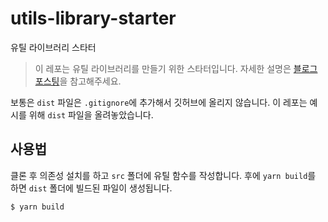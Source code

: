 # utils-library-starter

유틸 라이브러리 스타터

> 이 레포는 유틸 라이브러리를 만들기 위한 스타터입니다.
> 자세한 설명은 [블로그 포스팅](https://junghyeonsu.com/posts/deploy-simple-util-npm-library/)을 참고해주세요.

보통은 `dist` 파일은 `.gitignore`에 추가해서 깃허브에 올리지 않습니다.
이 레포는 예시를 위해 `dist` 파일을 올려놓았습니다.

## 사용법

클론 후 의존성 설치를 하고 `src` 폴더에 유틸 함수를 작성합니다.
후에 `yarn build`를 하면 `dist` 폴더에 빌드된 파일이 생성됩니다.

```bash
$ yarn build
```
